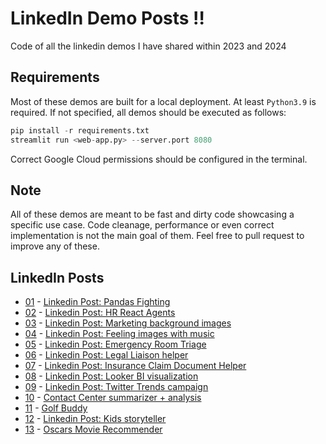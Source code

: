 # LinkedIn Demo Posts :bangbang: 
Code of all the linkedin demos I have shared within 2023 and 2024

## Requirements

Most of these demos are built for a local deployment. At least ```Python3.9``` is required. If not specified, all demos should be executed as follows:

```python
pip install -r requirements.txt
streamlit run <web-app.py> --server.port 8080
```
Correct Google Cloud permissions should be configured in the terminal.

## Note

All of these demos are meant to be fast and dirty code showcasing a specific use case. Code cleanage, performance or even correct implementation is not the main goal of them. Feel free to pull request to improve any of these.

## LinkedIn Posts

- [01]() - [Linkedin Post: Pandas Fighting](https://www.linkedin.com/posts/igngar_gemini-googlecloud-generativeai-activity-7140763241391063042-ZJ2f?utm_source=share&utm_medium=member_desktop)
- [02](02-react-agents-demo-vertex/README.md) - [Linkedin Post: HR React Agents](https://www.linkedin.com/posts/igngar_gemini-palm2-llama2-activity-7141378371648741377-pTOK?utm_source=share&utm_medium=member_desktop)
- [03](03-marketing-background-image/README.md) - [Linkedin Post: Marketing background images](https://www.linkedin.com/posts/igngar_genai-imagen-palm2-activity-7142506287753342976-c-NO?utm_source=share&utm_medium=member_desktop)
- [04](04-gemini-blind-feeling-demo/README.md) - [Linkedin Post: Feeling images with music](https://www.linkedin.com/posts/igngar_generativeai-genai-gemini-activity-7147993482320678913-AIo-?utm_source=share&utm_medium=member_desktop)
- [05](05-er-triage-medpalm-demo/README.md) - [Linkedin Post: Emergency Room Triage](https://www.linkedin.com/posts/igngar_generativeai-generativeai-googlecloud-activity-7150478842384523264-dWkW?utm_source=share&utm_medium=member_desktop)
- [06](06-legal-liaison-langchain-demo/README.md) - [Linkedin Post: Legal Liaison helper](https://www.linkedin.com/posts/igngar_generativeai-documentai-googlecloud-activity-7153068425311891456-IGPO?utm_source=share&utm_medium=member_desktop)
- [07](07-insurance-gemini-crafter-demo/README.md) - [Linkedin Post: Insurance Claim Document Helper](https://www.linkedin.com/feed/update/urn:li:activity:7155620210174001152/)
- [08](08-looker-genai-demo/README.md) - [Linkedin Post: Looker BI visualization](https://www.linkedin.com/posts/igngar_oneweekoneusecase-generativeai-googlecloud-activity-7158156917750538240-IBkU/?utm_source=share&utm_medium=member_desktop)
- [09](09-twitter-trends-campaign-demo/README.md) - [Linkedin Post: Twitter Trends campaign](https://www.linkedin.com/feed/update/urn:li:activity:7160686092998828033/)
- [10](10-contact-center-genai-enhancer/README.md) - [Contact Center summarizer + analysis]()
- [11](11-golf-buddy/README.md) - [Golf Buddy]()
- [12](12-kids-storyteller/README.md) - [Linkedin Post: Kids storyteller]()
- [13](13-oscar-movie-recommender/README.md) - [Oscars Movie Recommender]()

